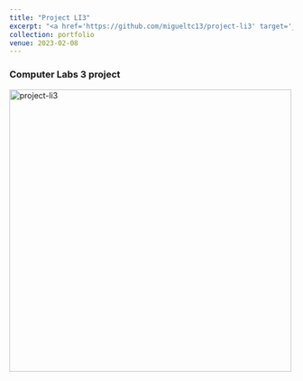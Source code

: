```yaml
---
title: "Project LI3"
excerpt: "<a href='https://github.com/migueltc13/project-li3' target='_blank'><img width='500px' alt='project-li3' src='https://opengraph.githubassets.com/e83097977ebfe30ca990eb5a28c09d13a7d1381a02119152ff282949cc5dbbad/migueltc13/project-li3'></a>"
collection: portfolio
venue: 2023-02-08
---
```


### Computer Labs 3 project

<a href='https://github.com/migueltc13/project-li3' target='_blank'><img width='500px' alt='project-li3' src='https://opengraph.githubassets.com/e83097977ebfe30ca990eb5a28c09d13a7d1381a02119152ff282949cc5dbbad/migueltc13/project-li3'></a>
